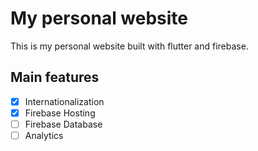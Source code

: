 # My personal website

This is my personal website built with flutter and firebase.

## Main features
- [x] Internationalization
- [x] Firebase Hosting
- [ ] Firebase Database
- [ ] Analytics